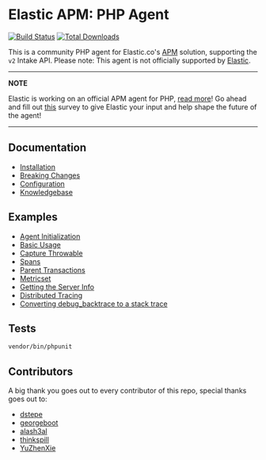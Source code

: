 # Elastic APM: PHP Agent

[![Build Status](https://travis-ci.com/philkra/elastic-apm-php-agent.svg?branch=master)](https://travis-ci.org/philkra/elastic-apm-php-agent)
[![Total Downloads](https://img.shields.io/packagist/dt/philkra/elastic-apm-php-agent.svg?style=flat)](https://packagist.org/packages/philkra/elastic-apm-php-agent)

This is a community PHP agent for Elastic.co's [APM](https://www.elastic.co/solutions/apm) solution, supporting the `v2` Intake API. Please note: This agent is not officially supported by [Elastic](https://www.elastic.co/).

---

**NOTE**

Elastic is working on an official APM agent for PHP, [read more](https://discuss.elastic.co/t/elastic-apm-php-agent/229373)! Go ahead and fill out [this](https://forms.gle/dnjpdXEduLVC4Ede7) survey to give Elastic your input and help shape the future of the agent!

---

## Documentation
* [Installation](https://github.com/philkra/elastic-apm-php-agent/blob/master/docs/install.md)
* [Breaking Changes](https://github.com/philkra/elastic-apm-php-agent/blob/master/docs/breaking-changes.md)
* [Configuration](https://github.com/philkra/elastic-apm-php-agent/blob/master/docs/config.md)
* [Knowledgebase](https://github.com/philkra/elastic-apm-php-agent/blob/master/docs/knowledgebase.md)

## Examples
* [Agent Initialization](https://github.com/philkra/elastic-apm-php-agent/blob/master/docs/examples/agent-init.md)
* [Basic Usage](https://github.com/philkra/elastic-apm-php-agent/blob/master/docs/examples/basic-usage.md)
* [Capture Throwable](https://github.com/philkra/elastic-apm-php-agent/blob/master/docs/examples/capture-throwable.md)
* [Spans](https://github.com/philkra/elastic-apm-php-agent/blob/master/docs/examples/spans.md)
* [Parent Transactions](https://github.com/philkra/elastic-apm-php-agent/blob/master/docs/examples/parent-transactions.php)
* [Metricset](https://github.com/philkra/elastic-apm-php-agent/blob/master/docs/examples/metricset.php)
* [Getting the Server Info](https://github.com/philkra/elastic-apm-php-agent/blob/master/docs/examples/server-info.php)
* [Distributed Tracing](https://github.com/philkra/elastic-apm-php-agent/blob/master/docs/examples/distributed-tracing.md)
* [Converting debug_backtrace to a stack trace](https://github.com/philkra/elastic-apm-php-agent/blob/master/docs/examples/convert-backtrace.md)

## Tests
```bash
vendor/bin/phpunit
```

## Contributors
A big thank you goes out to every contributor of this repo, special thanks goes out to:
* [dstepe](https://github.com/dstepe)
* [georgeboot](https://github.com/georgeboot)
* [alash3al](https://github.com/alash3al)
* [thinkspill](https://github.com/thinkspill)
* [YuZhenXie](https://github.com/YuZhenXie)
